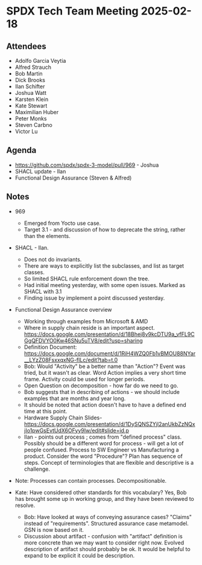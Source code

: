 # SPDX Tech Team Meeting 2025-02-18

## Attendees

- Adolfo Garcia Veytia
- Alfred Strauch
- Bob Martin
- Dick Brooks
- Ilan Schifter
- Joshua Watt
- Karsten Klein
- Kate Stewart
- Maximilian Huber
- Peter Monks
- Steven Carbno
- Victor Lu

## Agenda

- https://github.com/spdx/spdx-3-model/pull/969 - Joshua
- SHACL update - Ilan
- Functional Design Assurance (Steven & Alfred)

## Notes

- 969
   - Emerged from Yocto use case.
   - Target 3.1 - and discussion of how to deprecate the string, rather than the elements.

- SHACL - Ilan.
   - Does not do invariants. 
   - There are ways to explicitly list the subclasses, and list as target classes. 
   - So limited SHACL rule enforcement down the tree.
   - Had initial meeting yesterday,  with some open issues.   Marked as SHACL with 3.1
   - Finding issue by implement a point discussed yesterday.
   
- Functional Design Assurance overview
  - Working through examples from Microsoft & AMD
  - Where in supply chain reside is an important aspect. 
  https://docs.google.com/presentation/d/18Bhej8v9kcDTU9a_vfFL9CGgQFDVYO0Kw46SNu5uTV8/edit?usp=sharing
  - Definition Document:  https://docs.google.com/document/d/1RiH4WZQ0Fb1vBMOU88NYar__LYzZ08FsxxqxNG-fILc/edit?tab=t.0
  - Bob: Would "Activity" be a better name than "Action"?   Event was tried, but it wasn't as clear.    Word Action implies a very short time frame.    Activity could be used for longer periods.
  - Open Question on decomposition - how far do we need to go. 
  - Bob suggests that in describing of actions - we should include examples that are months and year long. 
  - It should be noted that action doesn't have to have a defined end time at this point. 
  - Hardware Supply Chain Slides- https://docs.google.com/presentation/d/1DySQNSZYjl2anUkbZzNQxjIo1pwGsEvtUdX6OFyy9Iw/edit#slide=id.p
  - Ilan - points out process ;  comes from "defined process" class.    Possibly should be a different word for process - will get a lot of people confused.   Process to SW Engineer vs Manufacturing a product.   Consider the word "Procedure"?   Plan has sequence of steps.   Concept of terminologies that are flexible and descriptive is a challenge. 
- Note:  Processes can contain processes.   Decompositionable. 
- Kate: Have considered other standards for this vocabulary?   Yes, Bob has brought some up in working group, and they have been reviewed to resolve.
  - Bob: Have looked at ways of conveying assurance cases?   "Claims" instead of "requirements".    Structured assurance case metamodel.  GSN is now based on it. 
  - Discussion about artifact - confusion with "artifact" definition is more concrete than we may want to consider right now.    Evolved description of artifact should probably be ok.   It would be helpful to expand to be explicit it could be description.
